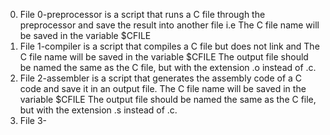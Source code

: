 0. File 0-preprocessor is a script that runs a C file through the preprocessor and save the result into another file i.e
The C file name will be saved in the variable $CFILE
1. File 1-compiler is a script that compiles a C file but does not link and
The C file name will be saved in the variable $CFILE
The output file should be named the same as the C file, but with the extension .o instead of .c.
2. File 2-assembler is a script that generates the assembly code of a C code and save it in an output file.
The C file name will be saved in the variable $CFILE
The output file should be named the same as the C file, but with the extension .s instead of .c.
3. File 3-
